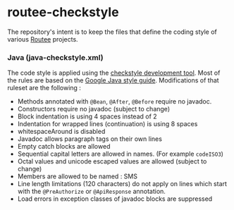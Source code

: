 # routee-checkstyle

The repository's intent is to keep the files that define the coding style of various
[Routee](https://www.routee.net) projects.

### Java (java-checkstyle.xml)
The code style is applied using the [checkstyle development tool](http://checkstyle.sourceforge.net).
Most of the rules are based on the [Google Java style guide](https://google.github.io/styleguide/javaguide.html).
Modifications of that ruleset are the following : 
 * Methods annotated with `@Bean`, `@After`, `@Before` require no javadoc.
 * Constructors require no javadoc (subject to change)
 * Block indentation is using 4 spaces instead of 2
 * Indentation for wrapped lines (continuation) is using 8 spaces
 * whitespaceAround is disabled
 * Javadoc allows paragraph tags on their own lines
 * Empty catch blocks are allowed
 * Sequential capital letters are allowed in names. (For example `codeISO3`)
 * Octal values and unicode escaped values are allowed (subject to change)
 * Members are allowed to be named : SMS
 * Line length limitations (120 characters) do not apply on lines which start with the `@PreAuthorize` or `@ApiResponse` annotation.
 * Load errors in exception classes of javadoc blocks are suppressed
